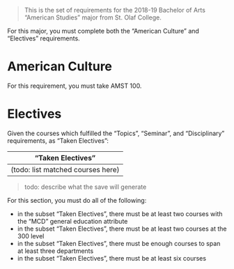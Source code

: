 > This is the set of requirements for the 2018-19 Bachelor of Arts “American
> Studies” major from St. Olaf College.

For this major, you must complete both the “American Culture” and “Electives” requirements.

# American Culture
For this requirement, you must take AMST 100.


# Electives
Given the courses which fulfilled the “Topics”, “Seminar”, and “Disciplinary” requirements, as “Taken Electives”:

| “Taken Electives” |
| ----------------- |
| (todo: list matched courses here) |

> todo: describe what the save will generate

For this section, you must do all of the following:

- in the subset “Taken Electives”, there must be at least two courses with the “MCD” general education attribute
- in the subset “Taken Electives”, there must be at least two courses at the 300 level
- in the subset “Taken Electives”, there must be enough courses to span at least three departments
- in the subset “Taken Electives”, there must be at least six courses


